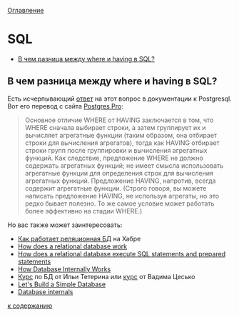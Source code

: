 [Оглавление](../README.md)

# SQL

- [В чем разница между where и having в SQL?](#в-чем-разница-между-where-и-having-в-sql)

## В чем разница между where и having в SQL?

Есть исчерпывающий [ответ](https://www.postgresql.org/docs/12/tutorial-agg.html) на этот вопрос в документации к Postgresql. Вот его перевод с сайта [Postgres Pro](https://postgrespro.ru/docs/postgresql/12/tutorial-agg):
>Основное отличие WHERE от HAVING заключается в том, что WHERE сначала выбирает строки, а затем группирует их и вычисляет агрегатные функции (таким образом, она отбирает строки для вычисления агрегатов), тогда как HAVING отбирает строки групп после группировки и вычисления агрегатных функций. Как следствие, предложение WHERE не должно содержать агрегатных функций; не имеет смысла использовать агрегатные функции для определения строк для вычисления агрегатных функций. Предложение HAVING, напротив, всегда содержит агрегатные функции. (Строго говоря, вы можете написать предложение HAVING, не используя агрегаты, но это редко бывает полезно. То же самое условие может работать более эффективно на стадии WHERE.)

Но вас также может заинтересовать:
- [Как работает реляционная БД](https://habr.com/ru/company/mailru/blog/266811/) на Хабре
- [How does a relational database work](https://vladmihalcea.com/how-does-a-relational-database-work/)
- [How does a relational database execute SQL statements and prepared statements](https://vladmihalcea.com/relational-database-sql-prepared-statements/)
- [How Database Internally Works](https://dev.to/dhanushkadev/how-database-internally-works-pfh)
- [Курс](https://www.youtube.com/playlist?list=PL-_cKNuVAYAWMRG7iKHGZMg9Az8HX735w) по БД от Ильи Тетерина или [курс](https://www.youtube.com/playlist?list=PL-_cKNuVAYAU-CO9NXtjzqdUsXoK047DZ) от Вадима Цесько
- [Let's Build a Simple Database](https://cstack.github.io/db_tutorial/)
- [Database internals](https://www.databass.dev/)

[к содержанию](#sql)
